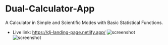 # Dual-Calculator-App
A Calculator in Simple and Scientific Modes with Basic Statistical Functions.
- Live link: https://dj-landing-page.netlify.app/
![screenshot](https://github.com/Adedeji-Taiwo/Dual-Calculator-App/blob/main/assets/img/screencapture-127-0-0-1-5500-index-html-2021-07-22-05_19_06.png)
![screenshot](https://github.com/Adedeji-Taiwo/Dual-Calculator-App/blob/main/assets/img/screencapture-127-0-0-1-5500-index-html-2021-07-22-05_19_57.png)
